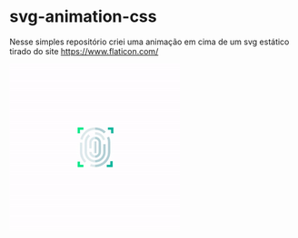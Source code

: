 # svg-animation-css

Nesse simples repositório criei uma animação em cima de um svg estático tirado do site https://www.flaticon.com/

![Finger Print](https://github.com/gabriel-santana/svg-animation-css/blob/master/svg-animation-finger-print.gif)
